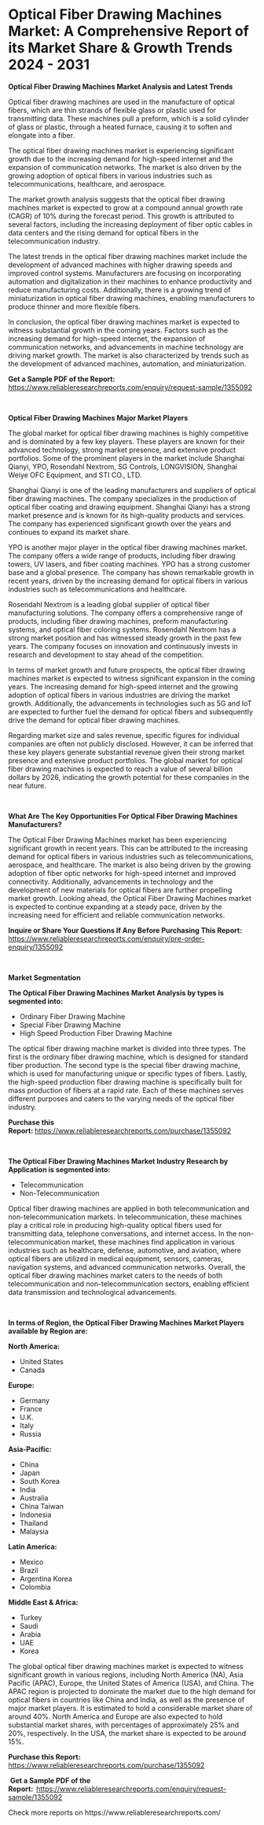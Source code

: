 <p><h1>Optical Fiber Drawing Machines Market: A Comprehensive Report of its Market Share & Growth Trends 2024 - 2031</h1></p><p><strong>Optical Fiber Drawing Machines Market Analysis and Latest Trends</strong></p>
<p><p>Optical fiber drawing machines are used in the manufacture of optical fibers, which are thin strands of flexible glass or plastic used for transmitting data. These machines pull a preform, which is a solid cylinder of glass or plastic, through a heated furnace, causing it to soften and elongate into a fiber.</p><p>The optical fiber drawing machines market is experiencing significant growth due to the increasing demand for high-speed internet and the expansion of communication networks. The market is also driven by the growing adoption of optical fibers in various industries such as telecommunications, healthcare, and aerospace.</p><p>The market growth analysis suggests that the optical fiber drawing machines market is expected to grow at a compound annual growth rate (CAGR) of 10% during the forecast period. This growth is attributed to several factors, including the increasing deployment of fiber optic cables in data centers and the rising demand for optical fibers in the telecommunication industry.</p><p>The latest trends in the optical fiber drawing machines market include the development of advanced machines with higher drawing speeds and improved control systems. Manufacturers are focusing on incorporating automation and digitalization in their machines to enhance productivity and reduce manufacturing costs. Additionally, there is a growing trend of miniaturization in optical fiber drawing machines, enabling manufacturers to produce thinner and more flexible fibers.</p><p>In conclusion, the optical fiber drawing machines market is expected to witness substantial growth in the coming years. Factors such as the increasing demand for high-speed internet, the expansion of communication networks, and advancements in machine technology are driving market growth. The market is also characterized by trends such as the development of advanced machines, automation, and miniaturization.</p></p>
<p><strong>Get a Sample PDF of the Report:&nbsp;</strong> <a href="https://www.reliableresearchreports.com/enquiry/request-sample/1355092">https://www.reliableresearchreports.com/enquiry/request-sample/1355092</a></p>
<p>&nbsp;</p>
<p><strong>Optical Fiber Drawing Machines Major Market Players</strong></p>
<p><p>The global market for optical fiber drawing machines is highly competitive and is dominated by a few key players. These players are known for their advanced technology, strong market presence, and extensive product portfolios. Some of the prominent players in the market include Shanghai Qianyi, YPO, Rosendahl Nextrom, SG Controls, LONGVISION, Shanghai Weiye OFC Equipment, and STI CO., LTD.</p><p>Shanghai Qianyi is one of the leading manufacturers and suppliers of optical fiber drawing machines. The company specializes in the production of optical fiber coating and drawing equipment. Shanghai Qianyi has a strong market presence and is known for its high-quality products and services. The company has experienced significant growth over the years and continues to expand its market share. </p><p>YPO is another major player in the optical fiber drawing machines market. The company offers a wide range of products, including fiber drawing towers, UV lasers, and fiber coating machines. YPO has a strong customer base and a global presence. The company has shown remarkable growth in recent years, driven by the increasing demand for optical fibers in various industries such as telecommunications and healthcare.</p><p>Rosendahl Nextrom is a leading global supplier of optical fiber manufacturing solutions. The company offers a comprehensive range of products, including fiber drawing machines, preform manufacturing systems, and optical fiber coloring systems. Rosendahl Nextrom has a strong market position and has witnessed steady growth in the past few years. The company focuses on innovation and continuously invests in research and development to stay ahead of the competition.</p><p>In terms of market growth and future prospects, the optical fiber drawing machines market is expected to witness significant expansion in the coming years. The increasing demand for high-speed internet and the growing adoption of optical fibers in various industries are driving the market growth. Additionally, the advancements in technologies such as 5G and IoT are expected to further fuel the demand for optical fibers and subsequently drive the demand for optical fiber drawing machines.</p><p>Regarding market size and sales revenue, specific figures for individual companies are often not publicly disclosed. However, it can be inferred that these key players generate substantial revenue given their strong market presence and extensive product portfolios. The global market for optical fiber drawing machines is expected to reach a value of several billion dollars by 2026, indicating the growth potential for these companies in the near future.</p></p>
<p>&nbsp;</p>
<p><strong>What Are The Key Opportunities For Optical Fiber Drawing Machines Manufacturers?</strong></p>
<p><p>The Optical Fiber Drawing Machines market has been experiencing significant growth in recent years. This can be attributed to the increasing demand for optical fibers in various industries such as telecommunications, aerospace, and healthcare. The market is also being driven by the growing adoption of fiber optic networks for high-speed internet and improved connectivity. Additionally, advancements in technology and the development of new materials for optical fibers are further propelling market growth. Looking ahead, the Optical Fiber Drawing Machines market is expected to continue expanding at a steady pace, driven by the increasing need for efficient and reliable communication networks.</p></p>
<p><strong>Inquire or Share Your Questions If Any Before Purchasing This Report:</strong> <a href="https://www.reliableresearchreports.com/enquiry/pre-order-enquiry/1355092">https://www.reliableresearchreports.com/enquiry/pre-order-enquiry/1355092</a></p>
<p>&nbsp;</p>
<p><strong>Market Segmentation</strong></p>
<p><strong>The Optical Fiber Drawing Machines Market Analysis by types is segmented into:</strong></p>
<p><ul><li>Ordinary Fiber Drawing Machine</li><li>Special Fiber Drawing Machine</li><li>High Speed Production Fiber Drawing Machine</li></ul></p>
<p><p>The optical fiber drawing machine market is divided into three types. The first is the ordinary fiber drawing machine, which is designed for standard fiber production. The second type is the special fiber drawing machine, which is used for manufacturing unique or specific types of fibers. Lastly, the high-speed production fiber drawing machine is specifically built for mass production of fibers at a rapid rate. Each of these machines serves different purposes and caters to the varying needs of the optical fiber industry.</p></p>
<p><strong>Purchase this Report:&nbsp;</strong><a href="https://www.reliableresearchreports.com/purchase/1355092">https://www.reliableresearchreports.com/purchase/1355092</a></p>
<p>&nbsp;</p>
<p><strong>The Optical Fiber Drawing Machines Market Industry Research by Application is segmented into:</strong></p>
<p><ul><li>Telecommunication</li><li>Non-Telecommunication</li></ul></p>
<p><p>Optical fiber drawing machines are applied in both telecommunication and non-telecommunication markets. In telecommunication, these machines play a critical role in producing high-quality optical fibers used for transmitting data, telephone conversations, and internet access. In the non-telecommunication market, these machines find application in various industries such as healthcare, defense, automotive, and aviation, where optical fibers are utilized in medical equipment, sensors, cameras, navigation systems, and advanced communication networks. Overall, the optical fiber drawing machines market caters to the needs of both telecommunication and non-telecommunication sectors, enabling efficient data transmission and technological advancements.</p></p>
<p>&nbsp;</p>
<p><strong>In terms of Region, the Optical Fiber Drawing Machines Market Players available by Region are:</strong></p>
<p>
    <p> <strong> North America: </strong>
        <ul>
            <li>United States</li>
            <li>Canada</li>
        </ul>
        </p> 
    <p> <strong> Europe: </strong>
        <ul>
            <li>Germany</li>
            <li>France</li>
            <li>U.K.</li>
            <li>Italy</li>
            <li>Russia</li>
        </ul>
        </p> 
    <p> <strong> Asia-Pacific: </strong>
        <ul>
            <li>China</li>
            <li>Japan</li>
            <li>South Korea</li>
            <li>India</li>
            <li>Australia</li>
            <li>China Taiwan</li>
            <li>Indonesia</li>
            <li>Thailand</li>
            <li>Malaysia</li>
        </ul>
        </p> 
    <p> <strong> Latin America: </strong>
        <ul>
            <li>Mexico</li>
            <li>Brazil</li>
            <li>Argentina Korea</li>
            <li>Colombia</li>
        </ul>
        </p> 
    <p> <strong> Middle East & Africa: </strong>
        <ul>
            <li>Turkey</li>
            <li>Saudi</li>
            <li>Arabia</li>
            <li>UAE</li>
            <li>Korea</li>
        </ul>
    </p>
    </p>
<p><p>The global optical fiber drawing machines market is expected to witness significant growth in various regions, including North America (NA), Asia Pacific (APAC), Europe, the United States of America (USA), and China. The APAC region is projected to dominate the market due to the high demand for optical fibers in countries like China and India, as well as the presence of major market players. It is estimated to hold a considerable market share of around 40%. North America and Europe are also expected to hold substantial market shares, with percentages of approximately 25% and 20%, respectively. In the USA, the market share is expected to be around 15%.</p></p>
<p><strong>Purchase this Report: </strong><a href="https://www.reliableresearchreports.com/purchase/1355092">https://www.reliableresearchreports.com/purchase/1355092</a></p>
<p>&nbsp;<strong>Get a Sample PDF of the Report:&nbsp;&nbsp;</strong><a href="https://www.reliableresearchreports.com/enquiry/request-sample/1355092">https://www.reliableresearchreports.com/enquiry/request-sample/1355092</a></p>
<p><strong></strong></p>
<p>Check more reports on https://www.reliableresearchreports.com/</p>